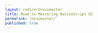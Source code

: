 ```yaml
---
layout: redirectnsuimaster
title: Road to Mastering NativeScript UI
permalink: /nsuimaster/
published: true
---
```

